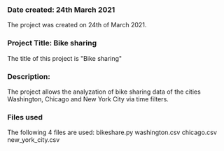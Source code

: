 ### Date created: 24th March 2021
The project was created on 24th of March 2021.

### Project Title: Bike sharing
The title of this project is "Bike sharing"

### Description:
The project allows the analyzation of bike sharing data of the cities Washington, Chicago and New York City via time filters.

### Files used
The following 4 files are used:
bikeshare.py
washington.csv
chicago.csv
new_york_city.csv
